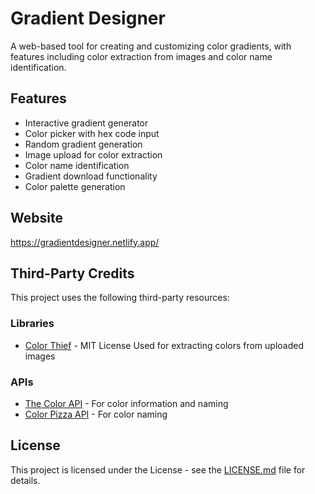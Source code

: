 # Gradient Designer

A web-based tool for creating and customizing color gradients, with features including color extraction from images and color name identification.

## Features
- Interactive gradient generator
- Color picker with hex code input
- Random gradient generation
- Image upload for color extraction
- Color name identification
- Gradient download functionality
- Color palette generation

## Website
https://gradientdesigner.netlify.app/

## Third-Party Credits

This project uses the following third-party resources:

### Libraries
- [Color Thief](https://github.com/lokesh/color-thief) - MIT License
  Used for extracting colors from uploaded images

### APIs
- [The Color API](https://www.thecolorapi.com/) - For color information and naming
- [Color Pizza API](https://github.com/meodai/color-names/) - For color naming

## License
This project is licensed under the License - see the [LICENSE.md](LICENSE.md) file for details.